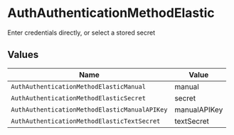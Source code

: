 # AuthAuthenticationMethodElastic

Enter credentials directly, or select a stored secret


## Values

| Name                                          | Value                                         |
| --------------------------------------------- | --------------------------------------------- |
| `AuthAuthenticationMethodElasticManual`       | manual                                        |
| `AuthAuthenticationMethodElasticSecret`       | secret                                        |
| `AuthAuthenticationMethodElasticManualAPIKey` | manualAPIKey                                  |
| `AuthAuthenticationMethodElasticTextSecret`   | textSecret                                    |